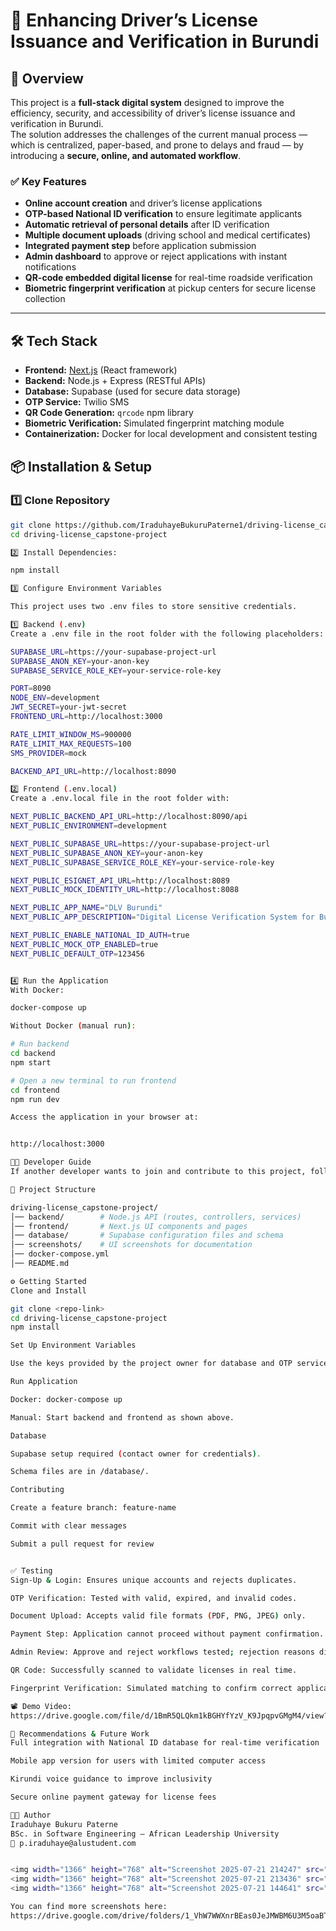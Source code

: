 # 🚗 Enhancing Driver’s License Issuance and Verification in Burundi

## 🚀 Overview
This project is a **full-stack digital system** designed to improve the efficiency, security, and accessibility of driver’s license issuance and verification in Burundi.  
The solution addresses the challenges of the current manual process — which is centralized, paper-based, and prone to delays and fraud — by introducing a **secure, online, and automated workflow**.

### ✅ Key Features
- **Online account creation** and driver’s license applications
- **OTP-based National ID verification** to ensure legitimate applicants
- **Automatic retrieval of personal details** after ID verification
- **Multiple document uploads** (driving school and medical certificates)
- **Integrated payment step** before application submission
- **Admin dashboard** to approve or reject applications with instant notifications
- **QR-code embedded digital license** for real-time roadside verification
- **Biometric fingerprint verification** at pickup centers for secure license collection

---

## 🛠 Tech Stack
- **Frontend:** [Next.js](https://nextjs.org/) (React framework)
- **Backend:** Node.js + Express (RESTful APIs)
- **Database:** Supabase (used for secure data storage)
- **OTP Service:** Twilio SMS
- **QR Code Generation:** `qrcode` npm library
- **Biometric Verification:** Simulated fingerprint matching module
- **Containerization:** Docker for local development and consistent testing

## 📦 Installation & Setup

### 1️⃣ Clone Repository
```bash
git clone https://github.com/IraduhayeBukuruPaterne1/driving-license_capstone-project.git
cd driving-license_capstone-project

2️⃣ Install Dependencies:

npm install

3️⃣ Configure Environment Variables

This project uses two .env files to store sensitive credentials.

1️⃣ Backend (.env)
Create a .env file in the root folder with the following placeholders:

SUPABASE_URL=https://your-supabase-project-url
SUPABASE_ANON_KEY=your-anon-key
SUPABASE_SERVICE_ROLE_KEY=your-service-role-key

PORT=8090
NODE_ENV=development
JWT_SECRET=your-jwt-secret
FRONTEND_URL=http://localhost:3000

RATE_LIMIT_WINDOW_MS=900000
RATE_LIMIT_MAX_REQUESTS=100
SMS_PROVIDER=mock

BACKEND_API_URL=http://localhost:8090

2️⃣ Frontend (.env.local)
Create a .env.local file in the root folder with:

NEXT_PUBLIC_BACKEND_API_URL=http://localhost:8090/api
NEXT_PUBLIC_ENVIRONMENT=development

NEXT_PUBLIC_SUPABASE_URL=https://your-supabase-project-url
NEXT_PUBLIC_SUPABASE_ANON_KEY=your-anon-key
NEXT_PUBLIC_SUPABASE_SERVICE_ROLE_KEY=your-service-role-key

NEXT_PUBLIC_ESIGNET_API_URL=http://localhost:8089
NEXT_PUBLIC_MOCK_IDENTITY_URL=http://localhost:8088

NEXT_PUBLIC_APP_NAME="DLV Burundi"
NEXT_PUBLIC_APP_DESCRIPTION="Digital License Verification System for Burundi"

NEXT_PUBLIC_ENABLE_NATIONAL_ID_AUTH=true
NEXT_PUBLIC_MOCK_OTP_ENABLED=true
NEXT_PUBLIC_DEFAULT_OTP=123456


4️⃣ Run the Application
With Docker:

docker-compose up

Without Docker (manual run):

# Run backend
cd backend
npm start

# Open a new terminal to run frontend
cd frontend
npm run dev

Access the application in your browser at:


http://localhost:3000

👩‍💻 Developer Guide
If another developer wants to join and contribute to this project, follow the instructions below:

📂 Project Structure

driving-license_capstone-project/
│── backend/        # Node.js API (routes, controllers, services)
│── frontend/       # Next.js UI components and pages
│── database/       # Supabase configuration files and schema
│── screenshots/    # UI screenshots for documentation
│── docker-compose.yml
│── README.md

⚙️ Getting Started
Clone and Install

git clone <repo-link>
cd driving-license_capstone-project
npm install

Set Up Environment Variables

Use the keys provided by the project owner for database and OTP services.

Run Application

Docker: docker-compose up

Manual: Start backend and frontend as shown above.

Database

Supabase setup required (contact owner for credentials).

Schema files are in /database/.

Contributing

Create a feature branch: feature-name

Commit with clear messages

Submit a pull request for review


✅ Testing
Sign-Up & Login: Ensures unique accounts and rejects duplicates.

OTP Verification: Tested with valid, expired, and invalid codes.

Document Upload: Accepts valid file formats (PDF, PNG, JPEG) only.

Payment Step: Application cannot proceed without payment confirmation.

Admin Review: Approve and reject workflows tested; rejection reasons displayed.

QR Code: Successfully scanned to validate licenses in real time.

Fingerprint Verification: Simulated matching to confirm correct applicant at pickup.

📽 Demo Video:
https://drive.google.com/file/d/1BmR5QLQkm1kBGHYfYzV_K9JpqpvGMgM4/view?usp=sharing

🚧 Recommendations & Future Work
Full integration with National ID database for real-time verification

Mobile app version for users with limited computer access

Kirundi voice guidance to improve inclusivity

Secure online payment gateway for license fees

👨‍💻 Author
Iraduhaye Bukuru Paterne
BSc. in Software Engineering – African Leadership University
📧 p.iraduhaye@alustudent.com


<img width="1366" height="768" alt="Screenshot 2025-07-21 214247" src="https://github.com/user-attachments/assets/578c0a5b-3adc-4081-bae7-09d14cddf6f0" />
<img width="1366" height="768" alt="Screenshot 2025-07-21 213436" src="https://github.com/user-attachments/assets/f0678514-f0d6-4241-85b1-28dfc6338bac" />
<img width="1366" height="768" alt="Screenshot 2025-07-21 144641" src="https://github.com/user-attachments/assets/46c0a58a-c518-4f14-8e04-beb68fbea58b" />

You can find more screenshots here:
https://drive.google.com/drive/folders/1_VhW7WWXnrBEas0JeJMWBM6U3M5oaBTg?usp=sharing




